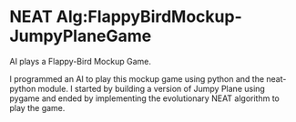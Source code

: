 # NEAT Alg:FlappyBirdMockup- JumpyPlaneGame

AI plays a Flappy-Bird Mockup Game.

I programmed an AI to play this mockup game using python and the neat-python module. I started by building a version of Jumpy Plane using pygame and ended by implementing the evolutionary NEAT algorithm to play the game. 
